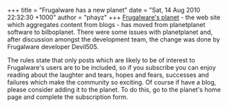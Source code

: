 +++
title = "Frugalware has a new planet"
date = "Sat, 14 Aug 2010 22:32:30 +1000"
author = "phayz"
+++
[Frugalware's planet](http://planet.frugalware.org) - the web
 site which aggregates content from blogs - has moved from planetplanet
 software to bilboplanet. There were some issues with planetplanet and,
 after discussion amongst the development team, the change was done by
 Frugalware developer Devil505.  
  

 The rules state that only posts which are likely to be of interest to
 Frugalware's users are to be included, so if you subscribe you can enjoy
 reading about the laughter and tears, hopes and fears, successes and
 failures which make the community so exciting. Of course if have a blog,
 please consider adding it to the planet. To do this, go to the planet's
 home page and complete the subscription form.